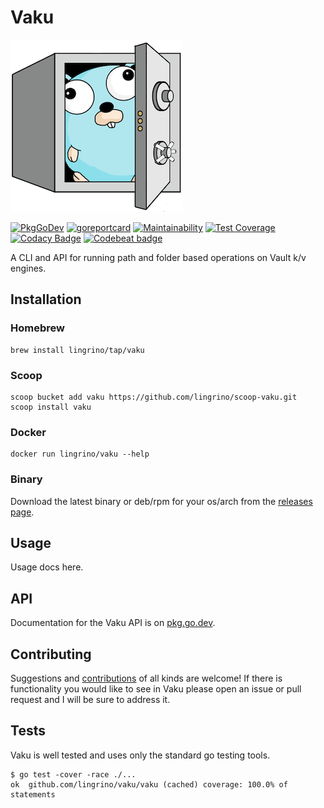 # Vaku

[![Vaku](www/assets/logo-vaku-sm.png?raw=true)](www/assets/logo-vaku-sm.png "Vaku")

[![PkgGoDev](https://pkg.go.dev/badge/github.com/lingrino/vaku/vaku)](https://pkg.go.dev/github.com/lingrino/vaku/vaku)
[![goreportcard](https://goreportcard.com/badge/github.com/lingrino/vaku)](https://goreportcard.com/report/github.com/lingrino/vaku)
[![Maintainability](https://api.codeclimate.com/v1/badges/db6951b0aa53becf8c92/maintainability)](https://codeclimate.com/github/lingrino/vaku/maintainability)
[![Test Coverage](https://api.codeclimate.com/v1/badges/db6951b0aa53becf8c92/test_coverage)](https://codeclimate.com/github/lingrino/vaku/test_coverage)
[![Codacy Badge](https://app.codacy.com/project/badge/Grade/65802905eb8148e2ae9ae4c909673ee2)](https://www.codacy.com/gh/lingrino/vaku/dashboard)
[![Codebeat badge](https://codebeat.co/badges/f6dfd08e-97c5-4afd-9dd0-64cf0a5d03a8)](https://codebeat.co/projects/github-com-lingrino-vaku-main)

A CLI and API for running path and folder based operations on Vault k/v engines.

## Installation

### Homebrew

```shell
brew install lingrino/tap/vaku
```

### Scoop

```shell
scoop bucket add vaku https://github.com/lingrino/scoop-vaku.git
scoop install vaku
```

### Docker

```shell
docker run lingrino/vaku --help
```

### Binary

Download the latest binary or deb/rpm for your os/arch from the [releases page](https://github.com/lingrino/vaku/releases).

## Usage

Usage docs here.

## API

Documentation for the Vaku API is on [pkg.go.dev](https://pkg.go.dev/github.com/lingrino/vaku/vaku).

## Contributing

Suggestions and [contributions](https://github.com/lingrino/.github/blob/HEAD/CONTRIBUTING.md) of all kinds are welcome! If there is functionality you would like to see in Vaku please open an issue or pull request and I will be sure to address it.

## Tests

Vaku is well tested and uses only the standard go testing tools.

```shell
$ go test -cover -race ./...
ok  github.com/lingrino/vaku/vaku (cached) coverage: 100.0% of statements
```
